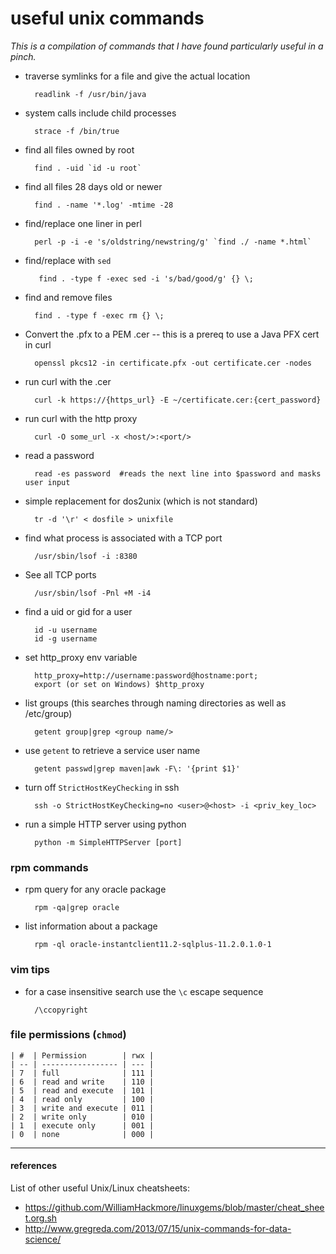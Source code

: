# useful unix commands
_This is a compilation of commands that I have found particularly useful in a pinch._

* traverse symlinks for a file and give the actual location
 
		readlink -f /usr/bin/java

* system calls include child processes

		strace -f /bin/true
  
* find all files owned by root

		find . -uid `id -u root`
	
* find all files 28 days old or newer

		find . -name '*.log' -mtime -28
		
* find/replace one liner in perl

		perl -p -i -e 's/oldstring/newstring/g' `find ./ -name *.html`
		
* find/replace with `sed`

		 find . -type f -exec sed -i 's/bad/good/g' {} \;
    
* find and remove files

		find . -type f -exec rm {} \;

* Convert the .pfx to a PEM .cer -- this is a prereq to use a Java PFX cert in curl

		openssl pkcs12 -in certificate.pfx -out certificate.cer -nodes

* run curl with the .cer

		curl -k https://{https_url} -E ~/certificate.cer:{cert_password}
	
* run curl with the http proxy

		curl -O some_url -x <host/>:<port/>
	
* read a password

		read -es password  #reads the next line into $password and masks user input
	
* simple replacement for dos2unix (which is not standard)

		tr -d '\r' < dosfile > unixfile
	
	
* find what process is associated with a TCP port

		/usr/sbin/lsof -i :8380
		
* See all TCP ports

		/usr/sbin/lsof -Pnl +M -i4

* find a uid or gid for a user

		id -u username
		id -g username

* set http_proxy env variable

		http_proxy=http://username:password@hostname:port;
		export (or set on Windows) $http_proxy		
		
		
* list groups (this searches through naming directories as well as /etc/group)
		
		getent group|grep <group name/>

* use `getent` to retrieve a service user name

		getent passwd|grep maven|awk -F\: '{print $1}'
		
* turn off `StrictHostKeyChecking` in ssh

		ssh -o StrictHostKeyChecking=no <user>@<host> -i <priv_key_loc> 
		
* run a simple HTTP server using python

		python -m SimpleHTTPServer [port]
		
### rpm commands

* rpm query for any oracle package

 		rpm -qa|grep oracle

* list information about a package

		rpm -ql oracle-instantclient11.2-sqlplus-11.2.0.1.0-1
		

### vim tips

* for a case insensitive search use the `\c` escape sequence

		/\ccopyright
		
### file permissions (`chmod`)

    | #  | Permission        | rwx |
    | -- | ----------------- | --- |
    | 7	 | full              | 111 |
    | 6  | read and write    | 110 |
    | 5  | read and execute  | 101 |
    | 4  | read only         | 100 |
    | 3  | write and execute | 011 |
    | 2  | write only        | 010 |
    | 1  | execute only      | 001 |
    | 0  | none              | 000 |



-----

#### references

List of other useful Unix/Linux cheatsheets:

* https://github.com/WilliamHackmore/linuxgems/blob/master/cheat_sheet.org.sh
* http://www.gregreda.com/2013/07/15/unix-commands-for-data-science/
